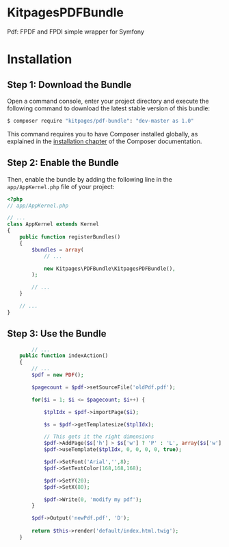 KitpagesPDFBundle
=================

Pdf: FPDF and FPDI simple wrapper for Symfony

Installation
============

Step 1: Download the Bundle
---------------------------

Open a command console, enter your project directory and execute the
following command to download the latest stable version of this bundle:

```bash
$ composer require "kitpages/pdf-bundle": "dev-master as 1.0"
```

This command requires you to have Composer installed globally, as explained
in the [installation chapter](https://getcomposer.org/doc/00-intro.md)
of the Composer documentation.

Step 2: Enable the Bundle
-------------------------

Then, enable the bundle by adding the following line in the `app/AppKernel.php`
file of your project:

```php
<?php
// app/AppKernel.php

// ...
class AppKernel extends Kernel
{
    public function registerBundles()
    {
        $bundles = array(
            // ...

            new Kitpages\PDFBundle\KitpagesPDFBundle(),
        );

        // ...
    }

    // ...
}
```

Step 3: Use the Bundle
----------------------

```php
        // ...
    public function indexAction()
    {
        // ...
        $pdf = new PDF();

        $pagecount = $pdf->setSourceFile('oldPdf.pdf');

        for($i = 1; $i <= $pagecount; $i++) {

            $tplIdx = $pdf->importPage($i);

            $s = $pdf->getTemplatesize($tplIdx);

            // This gets it the right dimensions
            $pdf->AddPage($s['h'] > $s['w'] ? 'P' : 'L', array($s['w'], $s['h']), true); 
            $pdf->useTemplate($tplIdx, 0, 0, 0, 0, true);

            $pdf->SetFont('Arial','',8);
            $pdf->SetTextColor(168,168,168);

            $pdf->SetY(20);
            $pdf->SetX(80);

            $pdf->Write(0, 'modify my pdf');
        }

        $pdf->Output('newPdf.pdf', 'D');
        
        return $this->render('default/index.html.twig');
    }
```
